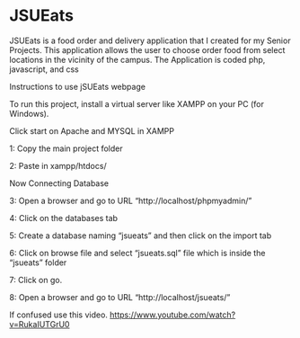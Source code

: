 # JSUEats

JSUEats is a food order and delivery application that I created for my Senior Projects. This application allows the user to choose order food from select locations in the vicinity of the campus. The Application is coded php, javascript, and css

Instructions to use jSUEats webpage

To run this project,  install a virtual server like XAMPP on your PC (for Windows).

Click start on Apache and MYSQL in XAMPP

1: Copy the main project folder

2: Paste in xampp/htdocs/

Now Connecting Database

3: Open a browser and go to URL “http://localhost/phpmyadmin/”

4: Click on the databases tab

5: Create a database naming “jsueats” and then click on the import tab

6: Click on browse file and select “jsueats.sql” file which is inside the “jsueats” folder

7: Click on go.

8: Open a browser and go to URL “http://localhost/jsueats/”


If confused use this video. https://www.youtube.com/watch?v=RukaIUTGrU0

